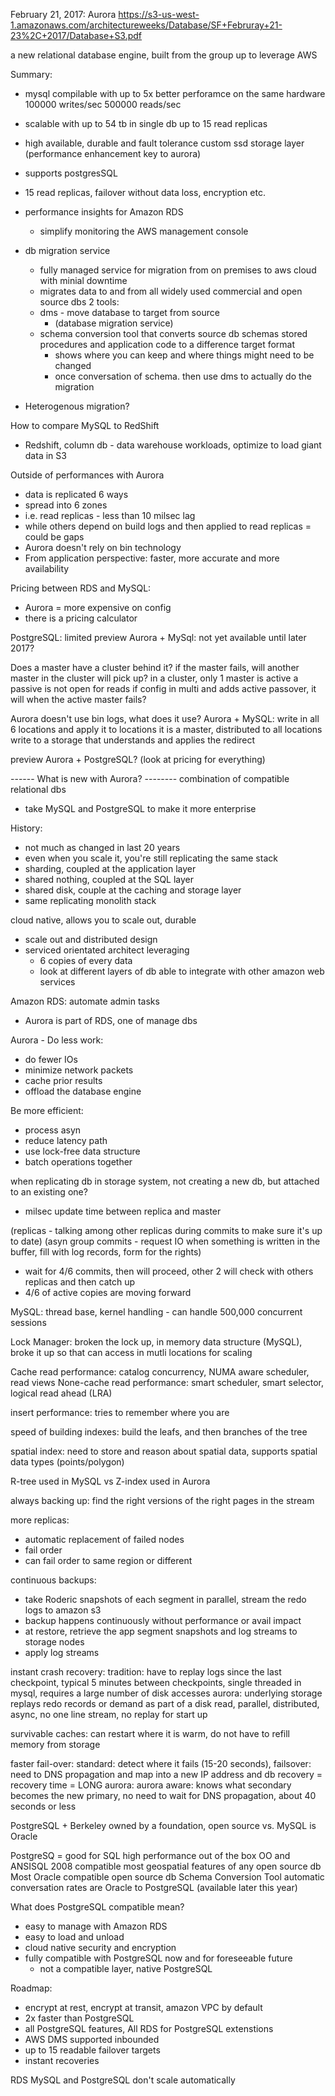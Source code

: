 February 21, 2017: Aurora
https://s3-us-west-1.amazonaws.com/architectureweeks/Database/SF+Februray+21-23%2C+2017/Database+S3.pdf

a new relational database engine, built from the group up to leverage AWS

Summary:
- mysql compilable with up to 5x better perforamce on the same hardware 100000 writes/sec 500000 reads/sec
- scalable with up to 54 tb in single db up to 15 read replicas
- high available, durable and fault tolerance custom ssd storage layer
(performance enhancement key to aurora)

- supports postgresSQL
- 15 read replicas, failover without data loss, encryption etc.

- performance insights for Amazon RDS
  - simplify monitoring the AWS management console

- db migration service
  - fully managed service for migration from on premises to aws cloud with minial downtime
  - migrates data to and from all widely used commercial and open source dbs
2 tools:
  - dms - move database to target from source
    - (database migration service)
  - schema conversion tool that converts source db schemas stored procedures and application code to a difference target format
    - shows where you can keep and where things might need to be changed
    - once conversation of schema. then use dms to actually do the migration

- Heterogenous migration?

How to compare MySQL to RedShift
- Redshift, column db - data warehouse workloads, optimize to load giant data in S3

Outside of performances with Aurora
- data is replicated 6 ways
- spread into 6 zones
- i.e. read replicas - less than 10 milsec lag
- while others depend on build logs and then applied to read replicas = could be gaps
- Aurora doesn't rely on bin technology
- From application perspective: faster, more accurate and more availability

Pricing between RDS and MySQL:
- Aurora = more expensive on config
- there is a pricing calculator

PostgreSQL: limited preview
Aurora + MySql: not yet available until later 2017?

Does a master have a cluster behind it?
if the master fails, will another master in the cluster will pick up?
in a cluster, only 1 master is active
a passive is not open for reads
if config in multi and adds active passover, it will when the active master fails?

Aurora doesn't use bin logs, what does it use?
Aurora + MySQL: write in all 6 locations and apply it to locations
  it is a master, distributed to all locations
  write to a storage that understands and applies the redirect

preview Aurora + PostgreSQL?
(look at pricing for everything)



------ What is new with Aurora? --------
combination of compatible relational dbs

- take MySQL and PostgreSQL to make it more enterprise

History:
- not much as changed in last 20 years
- even when you scale it, you're still replicating the same stack
- sharding, coupled at the application layer
- shared nothing, coupled at the SQL layer
- shared disk, couple at the caching and storage layer
- same replicating monolith stack

cloud native, allows you to scale out, durable
- scale out and distributed design
- serviced orientated architect leveraging
  - 6 copies of every data
  - look at different layers of db
able to integrate with other amazon web services

Amazon RDS: automate admin tasks
- Aurora is part of RDS, one of manage dbs

Aurora -
Do less work:
  - do fewer IOs
  - minimize network packets
  - cache prior results
  - offload the database engine

Be more efficient:
  - process asyn
  - reduce latency path
  - use lock-free data structure
  - batch operations together

when replicating db in storage system, not creating a new db, but attached to an existing one?
  - milsec update time between replica and master

(replicas - talking among other replicas during commits to make sure it's up to date)
(asyn group commits - request IO when something is written in the buffer, fill with log records, form for the rights)
  - wait for 4/6 commits, then will proceed, other 2 will check with others replicas and then catch up
  - 4/6 of active copies are moving forward

MySQL: thread base, kernel handling - can handle 500,000 concurrent sessions

Lock Manager: broken the lock up, in memory data structure (MySQL), broke it up so that can access in mutli locations for scaling

Cache read performance: catalog concurrency, NUMA aware scheduler, read views
None-cache read performance: smart scheduler, smart selector, logical read ahead (LRA)

insert performance: tries to remember where you are

speed of building indexes: build the leafs, and then branches of the tree

spatial index: need to store and reason about spatial data, supports spatial data types (points/polygon)

R-tree used in MySQL vs Z-index used in Aurora

always backing up: find the right versions of the right pages in the stream

more replicas:
  - automatic replacement of failed nodes
  - fail order
  - can fail order to same region or different

continuous backups:
  - take Roderic snapshots of each segment in parallel, stream the redo logs to amazon s3
  - backup happens continuously without performance or avail impact
  - at restore, retrieve the app segment snapshots and log streams to storage nodes
  - apply log streams

instant crash recovery:
  tradition: have to replay logs since the last checkpoint, typical 5 minutes between checkpoints, single threaded in mysql, requires a large number of disk accesses
  aurora: underlying storage replays redo records or demand as part of a disk read, parallel, distributed, async, no one line stream, no replay for start up

survivable caches: can restart where it is warm, do not have to refill memory from storage

faster fail-over: standard: detect where it fails (15-20 seconds), failsover: need to DNS propagation and map into a new IP address and db recovery = recovery time = LONG
  aurora: aurora aware: knows what secondary becomes the new primary, no need to wait for DNS propagation, about 40 seconds or less

PostgreSQL + Berkeley
owned by a foundation, open source
vs. MySQL is Oracle

PostgreSQ = good for SQL
high performance out of the box
OO and ANSISQL 2008 compatible
most geospatial features of any open source db
Most Oracle compatible open source db
Schema Conversion Tool automatic conversation rates are Oracle to PostgreSQL
(available later this year)

What does PostgreSQL compatible mean?
- easy to manage with Amazon RDS
- easy to load and unload
- cloud native security and encryption
- fully compatible with PostgreSQL now and for foreseeable future
  - not a compatible layer, native PostgreSQL

Roadmap:
- encrypt at rest, encrypt at transit, amazon VPC by default
- 2x faster than PostgreSQL
- all PostgreSQL features, All RDS for PostgreSQL extenstions
- AWS DMS supported inbounded
- up to 15 readable failover targets
- instant recoveries

RDS MySQL and PostgreSQL don't scale automatically










